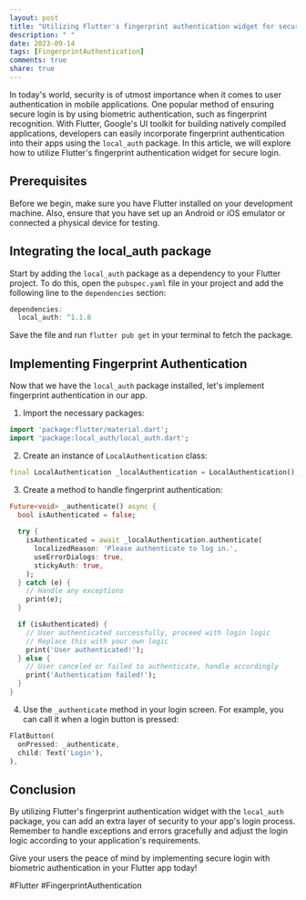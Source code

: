 ```yaml
---
layout: post
title: "Utilizing Flutter's fingerprint authentication widget for secure login"
description: " "
date: 2023-09-14
tags: [FingerprintAuthentication]
comments: true
share: true
---
```


In today's world, security is of utmost importance when it comes to user authentication in mobile applications. One popular method of ensuring secure login is by using biometric authentication, such as fingerprint recognition. With Flutter, Google's UI toolkit for building natively compiled applications, developers can easily incorporate fingerprint authentication into their apps using the `local_auth` package. In this article, we will explore how to utilize Flutter's fingerprint authentication widget for secure login.

## Prerequisites
Before we begin, make sure you have Flutter installed on your development machine. Also, ensure that you have set up an Android or iOS emulator or connected a physical device for testing.

## Integrating the local_auth package
Start by adding the `local_auth` package as a dependency to your Flutter project. To do this, open the `pubspec.yaml` file in your project and add the following line to the `dependencies` section:

```dart
dependencies:
  local_auth: ^1.1.8
```

Save the file and run `flutter pub get` in your terminal to fetch the package.

## Implementing Fingerprint Authentication
Now that we have the `local_auth` package installed, let's implement fingerprint authentication in our app.

1. Import the necessary packages:
```dart
import 'package:flutter/material.dart';
import 'package:local_auth/local_auth.dart';
```

2. Create an instance of `LocalAuthentication` class:
```dart
final LocalAuthentication _localAuthentication = LocalAuthentication();
```

3. Create a method to handle fingerprint authentication:
```dart
Future<void> _authenticate() async {
  bool isAuthenticated = false;
  
  try {
    isAuthenticated = await _localAuthentication.authenticate(
      localizedReason: 'Please authenticate to log in.',
      useErrorDialogs: true,
      stickyAuth: true,
    );
  } catch (e) {
    // Handle any exceptions
    print(e);
  }

  if (isAuthenticated) {
    // User authenticated successfully, proceed with login logic
    // Replace this with your own logic
    print('User authenticated!');
  } else {
    // User canceled or failed to authenticate, handle accordingly
    print('Authentication failed!');
  }
}
```

4. Use the `_authenticate` method in your login screen. For example, you can call it when a login button is pressed:
```dart
FlatButton(
  onPressed: _authenticate,
  child: Text('Login'),
),
```

## Conclusion
By utilizing Flutter's fingerprint authentication widget with the `local_auth` package, you can add an extra layer of security to your app's login process. Remember to handle exceptions and errors gracefully and adjust the login logic according to your application's requirements.

Give your users the peace of mind by implementing secure login with biometric authentication in your Flutter app today!

#Flutter #FingerprintAuthentication